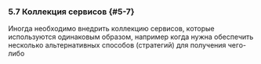 ### 5.7 Коллекция сервисов {#5-7}

Иногда необходимо внедрить коллекцию сервисов, которые используются одинаковым образом, например когда нужна обеспечить несколько альтернативных способов (стратегий) для получения чего-либо